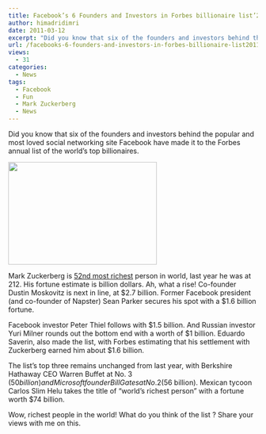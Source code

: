 ```yaml
---
title: Facebook’s 6 Founders and Investors in Forbes billionaire list’2011
author: himadridimri
date: 2011-03-12
excerpt: "Did you know that six of the founders and investors behind the popular and most loved social networking site Facebook have made it to the Forbes annual list of the world's top billionaires."
url: /facebooks-6-founders-and-investors-in-forbes-billionaire-list2011/
views:
  - 31
categories:
  - News
tags:
  - Facebook
  - Fun
  - Mark Zuckerberg
  - News
---
```

Did you know that six of the founders and investors behind the popular and most loved social networking site Facebook have made it to the Forbes annual list of the world&#8217;s top billionaires.

[<img class="alignnone size-full wp-image-6147" src="http://cdn.devilsworkshop.org/files/2011/03/facebook-mark1.jpg" alt="" width="300" height="207" />][1]

Mark Zuckerberg is <a href="http://www.forbes.com/wealth/billionaires" onclick="_gaq.push(['_trackEvent', 'outbound-article', 'http://www.forbes.com/wealth/billionaires', '52nd most richest']);" >52nd most richest</a> person in world, last year he was at 212. His fortune estimate is billion dollars. Ah, what a rise! Co-founder Dustin Moskovitz is next in line, at $2.7 billion. Former Facebook president (and co-founder of Napster) Sean Parker secures his spot with a $1.6 billion fortune.

Facebook investor Peter Thiel follows with $1.5 billion. And Russian investor Yuri Milner rounds out the bottom end with a worth of $1 billion. Eduardo Saverin, also made the list, with Forbes estimating that his settlement with Zuckerberg earned him about $1.6 billion.

The list’s top three remains unchanged from last year, with Berkshire Hathaway CEO Warren Buffet at No. 3 ($50 billion) and Microsoft founder Bill Gates at No. 2 ($56 billion). Mexican tycoon Carlos Slim Helu takes the title of “world’s richest person” with a fortune worth $74 billion.

Wow, richest people in the world! What do you think of the list ? Share your views with me on this.

 [1]: http://cdn.devilsworkshop.org/files/2011/03/facebook-mark1.jpg
